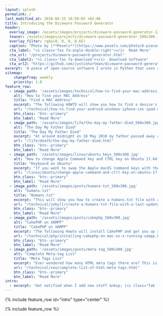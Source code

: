 ```yaml
---
layout: splash
permalink: /
last_modified_at: 2018-04-25 18:56:05 +02:00
title: Introducing the Diceware Password Generator
header:
  overlay_image: /assets/images/projects/diceware-password-generator-1200.jpg
  teaser: /assets/images/projects/diceware-password-generator_580x300.jpg
  overlay_filter: rgba(0, 0, 0, 0.65)
  caption: "Photo by [**Pexels**](https://www.pexels.com/photo/6-pieces-of-black-and-white-dice-37534/)"
  cta_label: "<i class='fas fa-angle-double-right'></i>  Read More"
  cta_url: "/projects/diceware-password-generator.html"
  cta_label2: "<i class='fas fa-download'></i>  Download Software"
  cta_url2: "https://github.com/justinhartman/diceware-password-generator/"
excerpt: 'A piece of open-source software I wrote in Python that uses a world list and "dice" to output an easy to remember, yet highly secure password based on a sequence of words.'
sitemap:
    changefreq: weekly
    priority: 1.0
feature_row:
  - image_path: '/assets/images/technical/how-to-find-your-mac-address_580x300.jpg'
    alt: "How to find your MAC Address"
    title: "Find a MAC Address"
    excerpt: "The following HOWTO will show you how to find a device's MAC Address on either Android, iPhone, iPad, Windows or macOS."
    url: "/technical/how-to-find-your-android-windows-iphone-ios-ipad-macos-mac-address.html"
    btn_class: "btn--primary"
    btn_label: "Read More"
  - image_path: '/assets/images/life/the-day-my-father-died_580x300.jpg'
    alt: "The Day My Father Died"
    title: "The Day My Father Died"
    excerpt: "At around midnight on 18 May 2010 my father passed away after a long battle with Cancer."
    url: "/life/death/the-day-my-father-died.html"
    btn_class: "btn--primary"
    btn_label: "Read More"
  - image_path: '/assets/images/linux/ubuntu_keys_580x300.jpg'
    alt: "How to change Apple Command key and CTRL key on Ubuntu 17.04"
    title: "Keyboard on Ubuntu"
    excerpt: "If you want to swap the Apple macOS Command keys with the default Control key on Ubuntu 17.04 then this is for you."
    url: "/linux/ubuntu/change-apple-command-and-ctrl-key-on-ubuntu-17.04.html"
    btn_class: "btn--primary"
    btn_label: "Read More"
  - image_path: '/assets/images/posts/humans-txt_580x300.jpg'
    alt: "humans.txt"
    title: "Humans.txt"
    excerpt: "This will show you how to create a humans.txt file with a Last Updated timestamp in Jekyll."
    url: "/technical/jekyll/create-a-humans-txt-file-with-a-last-updated-timestamp-in-jekyll.html"
    btn_class: "btn--primary"
    btn_label: "Read More"
  - image_path: '/assets/images/posts/cakephp_580x300.jpg'
    alt: "CakePHP on XAMPP"
    title: "CakePHP on XAMPP"
    excerpt: "The following Howto will install CakePHP and get you up and running using XAMPP on Mac OS X 10.7.5+."
    url: "/technical/php/installing-cakephp-on-mac-os-x-running-xampp.html"
    btn_class: "btn--primary"
    btn_label: "Read More"
  - image_path: '/assets/images/posts/meta-tag_580x300.jpg'
    alt: "Complete Meta-tag List"
    title: "Meta Tags List"
    excerpt: "Ever wondered how many HTML meta tags there are? This is the most concise list of meta tags, ready and at your disposal."
    url: "/technical/seo/complete-list-of-html-meta-tags.html"
    btn_class: "btn--primary"
    btn_label: "Read More"
intro:
  - excerpt: 'Get notified when I add new stuff &nbsp; [<i class="fab fa-twitter"></i> @justinhartman](https://twitter.com/justinhartman){: .btn .btn--twitter} [<i class="fab fa-facebook"></i> justin.hartman.me](https://www.facebook.com/justin.hartman.me){: .btn .btn--facebook}'
---
```


{% include feature_row id="intro" type="center" %}

{% include feature_row %}
